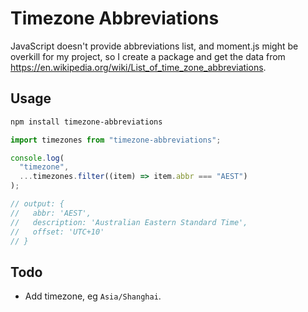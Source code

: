 # Timezone Abbreviations

JavaScript doesn't provide abbreviations list, and moment.js might be overkill
for my project, so I create a package and get the data from
<https://en.wikipedia.org/wiki/List_of_time_zone_abbreviations>.

## Usage

```bash
npm install timezone-abbreviations
```

```js
import timezones from "timezone-abbreviations";

console.log(
  "timezone",
  ...timezones.filter((item) => item.abbr === "AEST") 
);

// output: {
//   abbr: 'AEST',
//   description: 'Australian Eastern Standard Time',
//   offset: 'UTC+10'
// }
```

## Todo

- Add timezone, eg `Asia/Shanghai`.
